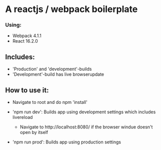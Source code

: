 # A reactjs / webpack boilerplate
### Using:
- Webpack 4.1.1
- React 16.2.0

## Includes:
- 'Production' and 'development'-builds
- 'Development'-build has live browserupdate

## How to use it:
- Navigate to root and do npm 'install'
- 'npm run dev': Builds app using development settings which includes livereload
   - Navigate to http://localhost:8080/ if the browser windue doesn't open by itself
   
- 'npm run prod': Builds app using production settings
